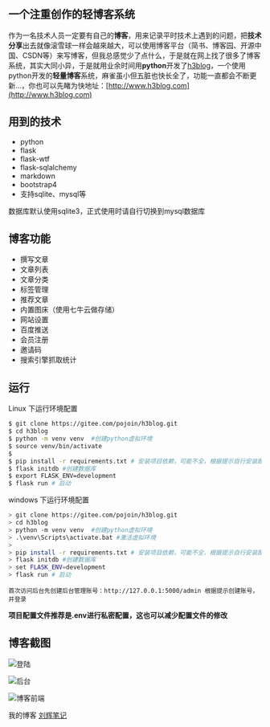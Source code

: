 ## 一个注重创作的轻博客系统

作为一名技术人员一定要有自己的**博客**，用来记录平时技术上遇到的问题，把**技术分享**出去就像滚雪球一样会越來越大，可以使用博客平台（简书、博客园、开源中国、CSDN等）来写博客，但我总感觉少了点什么，于是就在网上找了很多了博客系统，其实大同小异，于是就用业余时间用**python**开发了[h3blog](http://www.h3blog.com)，一个使用python开发的**轻量博客**系统，麻雀虽小但五脏也快长全了，功能一直都会不断更新...，你也可以先睹为快地址：[http://www.h3blog.com](http://www.h3blog.com)

## 用到的技术

- python
- flask
- flask-wtf
- flask-sqlalchemy
- markdown
- bootstrap4
- 支持sqlite、mysql等

数据库默认使用sqlite3，正式使用时请自行切换到mysql数据库

## 博客功能

- 撰写文章
- 文章列表
- 文章分类
- 标签管理
- 推荐文章
- 内置图床（使用七牛云做存储）
- 网站设置
- 百度推送
- 会员注册
- 邀请码
- 搜索引擎抓取统计

## 运行

Linux 下运行环境配置
```bash
$ git clone https://gitee.com/pojoin/h3blog.git
$ cd h3blog
$ python -m venv venv  #创建python虚拟环境
$ source venv/bin/activate
$ 
$ pip install -r requirements.txt # 安装项目依赖，可能不全，根据提示自行安装即可
$ flask initdb #创建数据库
$ export FLASK_ENV=development
$ flask run # 启动
```

windows 下运行环境配置

```bash
> git clone https://gitee.com/pojoin/h3blog.git
> cd h3blog
> python -m venv venv  #创建python虚拟环境
> .\venv\Scripts\activate.bat #激活虚拟环境
> 
> pip install -r requirements.txt # 安装项目依赖，可能不全，根据提示自行安装即可
> flask initdb #创建数据库
> set FLASK_ENV=development
> flask run # 启动
```

`首次访问后台先创建后台管理账号：http://127.0.0.1:5000/admin 根据提示创建账号，并登录`

**项目配置文件推荐是.env进行私密配置，这也可以减少配置文件的修改**

## 博客截图

![登陆](https://images.gitee.com/uploads/images/2020/0306/141924_e000ec0d_120583.png "Screenshot_2020-03-06 博客登陆.png")

![后台](https://images.gitee.com/uploads/images/2020/0324/220021_2b898c10_120583.png "Screenshot_2020-03-24 刘辉笔记.png")

![博客前端](https://images.gitee.com/uploads/images/2020/0306/141709_72e17390_120583.png "Screenshot_2020-03-06 刘辉笔记-一个通过python实现赚钱的技术博客.png")

我的博客 [刘辉笔记](http://www.h3blog.com)

